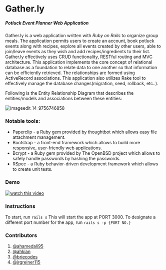 # Gather.ly
##### Potluck Event Planner Web Application

Gather.ly is a web application written with *Ruby on Rails* to organize group meals. The application permits users to create an account, book potluck events along with recipes, explore all events created by other users, able to join/leave events as they wish and add recipes/ingredients to their list. Gather.ly effectively uses CRUD functionality, RESTful routing and MVC architecture. This application implements the core concept of relational database as a foundation to relate data to one another so that information can be efficiently retrieved. The relationships are formed using ActiveRecord associations. This application also utilizes Rake tool to effectively manage the database changes(migration, seed, rollback, etc..).

Following is the Entity Relationship Diagram that describes the entities/models and associations between these entities:

![imageedit_14_9756746858](https://user-images.githubusercontent.com/24445922/39903751-c53a6c94-54a2-11e8-9194-37f5a0e467b9.png)

### Notable tools:
* Paperclip - a Ruby gem provided by thoughtbot which allows easy file attachment management.
* Bootstrap - a front-end framework which allows to build more responsive, user-friendly web applications.
* Bcrypt - a Ruby gem provided by The OpenBSD project which allows to safely handle passwords by hashing the passwords.
* RSpec - a Ruby behavior-driven development framework which allows to create unit tests.

### Demo
[![watch this video](https://img.youtube.com/vi/1hjnR8uRFDg/0.jpg)](https://www.youtube.com/watch?v=1hjnR8uRFDg&feature=youtu.be)

### Instructions

To start, run ```rails s``` This will start the app at PORT 3000. To designate a different port number for the app, run ```rails s -p {PORT NO.}```

### Contributors
1. <a href="https://github.com/ahamedali95/">@ahamedali95</a>
2. <a href="https://github.com/ahkian">@ahkian</a>
3. <a href="https://github.com/briecodes">@briecodes</a>
4. <a href="https://github.com/jrgreiner115">@jrgreiner115</a>
